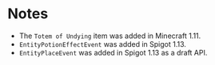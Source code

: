 # Notes

- The `Totem of Undying` item was added in Minecraft 1.11.
- `EntityPotionEffectEvent` was added in Spigot 1.13.
- `EntityPlaceEvent` was added in Spigot 1.13 as a draft API.
